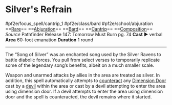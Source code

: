 # Silver's Refrain
#pf2e/focus_spell/cantrip_1 #pf2e/class/bard #pf2e/school/abjuration 
==[Rare](rules/traits/rare.md)== ==[Abjuration](rules/traits/abjuration.md)== ==[Bard](rules/traits/bard.md)== ==[Cantrip](rules/traits/cantrip.md)== ==[Composition](rules/traits/composition.md)==
*Source* Pathfinder Release 147: Tomorrow Must Burn pg. 74
**Cast** ► verbal
**Area** 60-foot emanation
**Duration** 1 round

---
The “Song of Silver” was an enchanted song used by the Silver Ravens to battle diabolic forces. You pull from select verses to temporarily replicate some of the legendary song’s benefits, albeit on a much smaller scale.

Weapon and unarmed attacks by allies in the area are treated as silver. In addition, this spell automatically attempts to [counteract](rules/Counteracting.md) any [Dimension Door](../../Arcane_Tradition/Level%204/Dimension%20Door.md) cast by a [devil](rules/traits/devil.md) within the area or cast by a devil attempting to enter the area using dimension door. If a devil attempts to enter the area using dimension door and the spell is counteracted, the devil remains where it started.